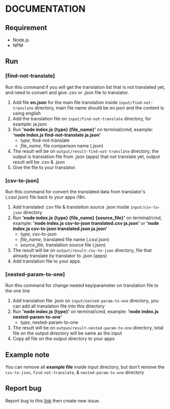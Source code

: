 # DOCUMENTATION 

## Requirement
- Node.js
- NPM
 
## Run
### [find-not-translate]
Run this command if you will get the translation list that is not translated yet, and need to convert and give .csv or .json file to translator.

1. Add file **en.json** for the main file translation inside `input/find-not-translate` directory, main file name should be en.json and the content is using english
2. Add the translation file on `input/find-not-translate` directory, for example: ja.json
3. Run **'node index.js {type} {file_name}'** on terminal/cmd, example: **'node index.js find-not-translate ja.json'** 
    - *type*, find-not-translate
    - *file_name*, file comparison name (.json)
4. The result will be on `output/result-find-not-translate` directory, the output is translation file from .json (apps) that not translate yet, output result will be .csv & .json
5. Give the file to your translator.

### [csv-to-json]
Run this command for convert the translated data from translator's (.csv/.json) file back to your apps i18n.

1. Add translated .csv file & translation source .json inside `input/csv-to-json` directory
2. Run **'node index.js {type} {file_name} {source_file}'** on terminal/cmd, example: **'node index.js csv-to-json translated.csv ja.json'** or **'node index.js csv-to-json translated.json ja.json'**
    - *type*, csv-to-json
    - *file_name*, translated file name (.csv/.json)
    - *source_file*, translation source file (.json)
3. The result will be on `output/result-csv-to-json` directory, file that already translate by translator to .json (apps)
4. Add translation file to your apps.

### [nested-param-to-one]
Run this command for change nested key/parameter on translation file to the one line

1. Add translation file .json on `input/nested-param-to-one` directory, you can add all translation file into this directory
2. Run **'node index.js {type}'** on terminal/cmd, example: **'node index.js nested-param-to-one'**
    - *type*, nested-param-to-one
3. The result will be on `outpun/result-nested-param-to-one` directory, total file on the output directory will be same as the input
4. Copy all file on the output directory to your apps

## Example note
You can remove all **example file** inside input directory, but don't remove the `csv-to-json`, `find-not-translate`, & `nested-param-to-one` directory

## Report bug
Report bug to this [link](https://github.com/IgloohomeBaliDev/igloo-translation-converter/issues) then create new issue.
